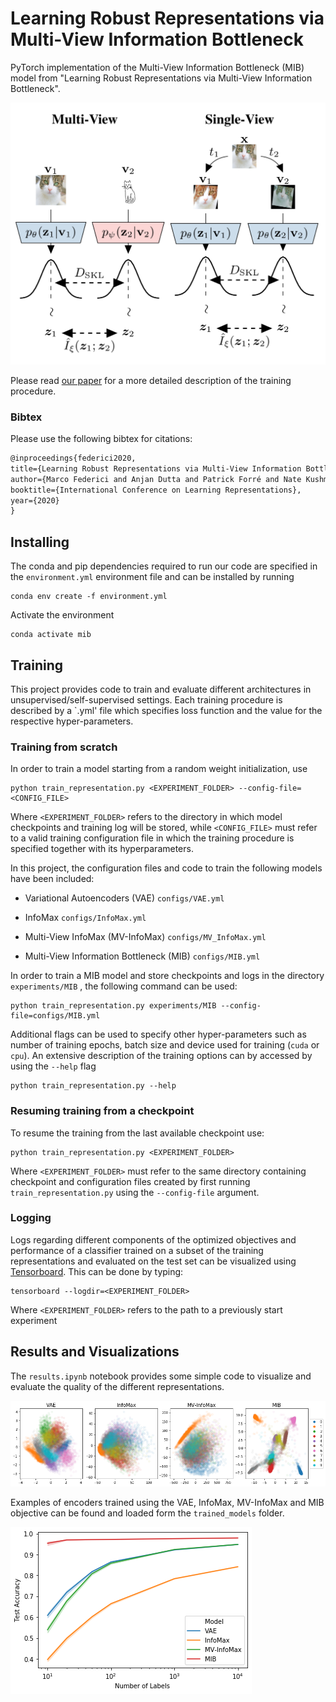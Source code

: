 # Learning Robust Representations via Multi-View Information Bottleneck

PyTorch implementation of the Multi-View Information Bottleneck (MIB) model from "Learning Robust Representations via Multi-View Information Bottleneck".

![Visualization of the MIB objective](images/MIB_model.png)

Please read [our paper](https://arxiv.org/abs/2002.07017) for a more detailed description of the training procedure.

### Bibtex
Please use the following bibtex for citations:
```latex
@inproceedings{federici2020,
title={Learning Robust Representations via Multi-View Information Bottleneck},
author={Marco Federici and Anjan Dutta and Patrick Forré and Nate Kushman and Zeynep Akata},
booktitle={International Conference on Learning Representations},
year={2020}
}
```

## Installing
The conda and pip dependencies required to run our code are specified in the `environment.yml` environment file and can be installed by running
```shell script
conda env create -f environment.yml
```
Activate the environment
```shell script
conda activate mib
```

## Training
This project provides code to train and evaluate different architectures in unsupervised/self-supervised settings.
Each training procedure is described by a `.yml' file which specifies loss function and the value for the 
respective hyper-parameters.

### Training from scratch
In order to train a model starting from a random weight initialization, use
```shell script
python train_representation.py <EXPERIMENT_FOLDER> --config-file=<CONFIG_FILE>
```
Where `<EXPERIMENT_FOLDER>` refers to the directory in which model checkpoints and training log will be stored, while `<CONFIG_FILE>`
must refer to a valid training configuration file in which the training procedure is specified together with its hyperparameters.

In this project, the configuration files and code to train the following models have been included:

- Variational Autoencoders (VAE) `configs/VAE.yml`

- InfoMax `configs/InfoMax.yml`
 
- Multi-View InfoMax (MV-InfoMax) `configs/MV_InfoMax.yml`

- Multi-View Information Bottleneck (MIB) `configs/MIB.yml`

In order to train a MIB model and store checkpoints and logs in the directory `experiments/MIB` 
, the following command can be used:
```shell script
python train_representation.py experiments/MIB --config-file=configs/MIB.yml
``` 

Additional flags can be used to specify other hyper-parameters such as number of training epochs, batch size and device used for training (`cuda` or `cpu`).
An extensive description of the training options can by accessed by using the `--help` flag
```shell script
python train_representation.py --help
```

### Resuming training from a checkpoint
To resume the training from the last available checkpoint use:
```shell script
python train_representation.py <EXPERIMENT_FOLDER>
```
Where `<EXPERIMENT_FOLDER>` must refer to the same directory containing checkpoint and configuration files created by 
first running `train_representation.py` using the `--config-file` argument.

### Logging
Logs regarding different components of the optimized objectives and performance of a classifier trained on a subset of the training representations
and evaluated on the test set can be visualized using [Tensorboard](https://www.tensorflow.org/tensorboard). This can be done by typing:
```shell script
tensorboard --logdir=<EXPERIMENT_FOLDER>
```
Where `<EXPERIMENT_FOLDER>` refers to the path to a previously start experiment

## Results and Visualizations
The `results.ipynb` notebook provides some simple code to visualize and evaluate the quality of the different representations.

![Visualization of the 2 principal components for representation obtained with the same encoder trained on different objectives](images/PCA.png)

Examples of encoders trained using the VAE, InfoMax, MV-InfoMax and MIB objective can be found and loaded form the `trained_models` folder.

![Accuracy of a linear classifier trained on top on the representations obtained with different learning objectives for different percentage of given labels](images/accuracy.png)